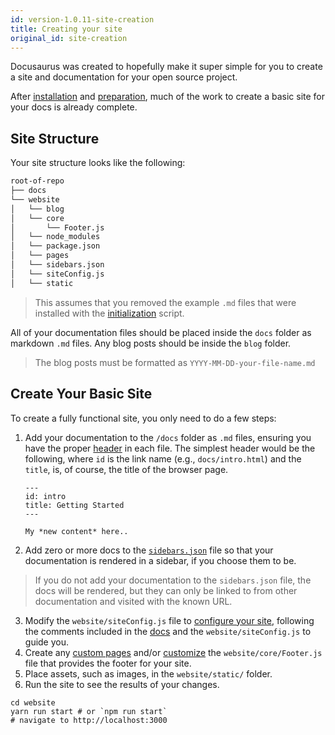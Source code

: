 ```yaml
---
id: version-1.0.11-site-creation
title: Creating your site
original_id: site-creation
---
```


Docusaurus was created to hopefully make it super simple for you to create a site and documentation for your open source project.

After [installation](getting-started-installation.md) and [preparation](getting-started-preparation.md), much of the work to create a basic site for your docs is already complete.

## Site Structure

Your site structure looks like the following:

```bash
root-of-repo
├── docs
└── website
│   └── blog
│   └── core
│       └── Footer.js
│   └── node_modules
│   └── package.json
│   └── pages
│   └── sidebars.json
│   └── siteConfig.js
│   └── static
```

> This assumes that you removed the example `.md` files that were installed with the [initialization](getting-started-installation.md) script.

All of your documentation files should be placed inside the `docs` folder as markdown `.md` files. Any blog posts should be inside the `blog` folder.

> The blog posts must be formatted as `YYYY-MM-DD-your-file-name.md`

## Create Your Basic Site

To create a fully functional site, you only need to do a few steps:

1. Add your documentation to the `/docs` folder as `.md` files, ensuring you have the proper [header](api-doc-markdown.md#documents) in each file. The simplest header would be the following, where `id` is the link name (e.g., `docs/intro.html`) and the `title`, is, of course, the title of the browser page.

    ```
    ---
    id: intro
    title: Getting Started
    ---

    My *new content* here..
    ```

1. Add zero or more docs to the [`sidebars.json`](guides-navigation.md#adding-docs-to-a-sidebar) file so that your documentation is rendered in a sidebar, if you choose them to be.

  > If you do not add your documentation to the `sidebars.json` file, the docs will be rendered, but they can only be linked to from other documentation and visited with the known URL.

3. Modify the `website/siteConfig.js` file to [configure your site](api-site-config.md), following the comments included in the [docs](api-site-config.md) and the `website/siteConfig.js` to guide you.
1. Create any [custom pages](guides-custom-pages.md#customizing-your-site-footer) and/or [customize](guides-custom-pages.md#customizing-your-site-footer) the `website/core/Footer.js` file that provides the footer for your site.
1. Place assets, such as images, in the `website/static/` folder.
1. Run the site to see the results of your changes.  

  ```
  cd website
  yarn run start # or `npm run start`
  # navigate to http://localhost:3000
  ```
